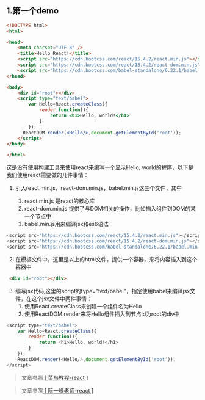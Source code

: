 ## 1.第一个demo 
```html
<!DOCTYPE html>
<html>

<head>
    <meta charset="UTF-8" />
    <title>Hello React!</title>
    <script src="https://cdn.bootcss.com/react/15.4.2/react.min.js"></script>
    <script src="https://cdn.bootcss.com/react/15.4.2/react-dom.min.js"></script>
    <script src="https://cdn.bootcss.com/babel-standalone/6.22.1/babel.min.js"></script>
</head>

<body>
    <div id="root"></div>
    <script type="text/babel">
        var Hello=React.createClass({
            render:function(){
                return <h1>Hello, world!</h1>
            }
        });
      ReactDOM.render(<Hello/>,document.getElementById('root'));
    </script>
</body>

</html>
```
这是没有使用构建工具来使用react来编写一个显示Hello, world的程序，以下是我们使用react需要做的几件事情：
1. 引入react.min.js，react-dom.min.js，babel.min.js这三个文件，其中  

    1. react.min.js 是react的核心库
    2. react-dom.min.js 提供了与DOM相关的操作，比如插入组件到DOM的某一个节点中
    3. babel.min.js用来编译jsx和es6语法  

```javascript
<script src="https://cdn.bootcss.com/react/15.4.2/react.min.js"></script>
<script src="https://cdn.bootcss.com/react/15.4.2/react-dom.min.js"></script>
<script src="https://cdn.bootcss.com/babel-standalone/6.22.1/babel.min.js"></script>
```  

2. 在模板文件中，这里是以上的html文件，提供一个容器，来将内容插入到这个容器中
```html
 <div id="root"></div>
```  


3.  编写jsx代码,这里的script的type="text/babel"，指定使用babel来编译jsx文件，在这个jsx文件中两件事情：
    1. 使用React.createClass来创建一个组件名为Hello
    2. 使用ReactDOM.render来将Hello组件插入到节点id为root的div中
```javascript
<script type="text/babel">
    var Hello=React.createClass({
        render:function(){
            return <h1>Hello, world!</h1>
        }
    });
    ReactDOM.render(<Hello/>,document.getElementById('root'));
</script>
```


> 文章参照  <a href="http://www.runoob.com/react/" target="_blank"> [ 菜鸟教程-react ]</a>  

> 文章参照<a href="http://www.ruanyifeng.com/blog/2015/03/react.html" target="_blank"> [ 阮一峰老师-react ]</a>
